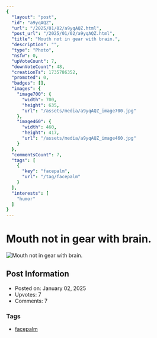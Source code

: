 ```yaml
---
{
  "layout": "post",
  "id": "a9yqAQZ",
  "url": "/2025/01/02/a9yqAQZ.html",
  "post_url": "/2025/01/02/a9yqAQZ.html",
  "title": "Mouth not in gear with brain.",
  "description": "",
  "type": "Photo",
  "nsfw": 0,
  "upVoteCount": 7,
  "downVoteCount": 48,
  "creationTs": 1735786352,
  "promoted": 0,
  "badges": [],
  "images": {
    "image700": {
      "width": 700,
      "height": 635,
      "url": "/assets/media/a9yqAQZ_image700.jpg"
    },
    "image460": {
      "width": 460,
      "height": 417,
      "url": "/assets/media/a9yqAQZ_image460.jpg"
    }
  },
  "commentsCount": 7,
  "tags": [
    {
      "key": "facepalm",
      "url": "/tag/facepalm"
    }
  ],
  "interests": [
    "humor"
  ]
}
---
```


# Mouth not in gear with brain.

![Mouth not in gear with brain.](/assets/media/a9yqAQZ_image700.jpg)

## Post Information

- Posted on: January 02, 2025
- Upvotes: 7
- Comments: 7

### Tags

- [facepalm](/tag/facepalm)
